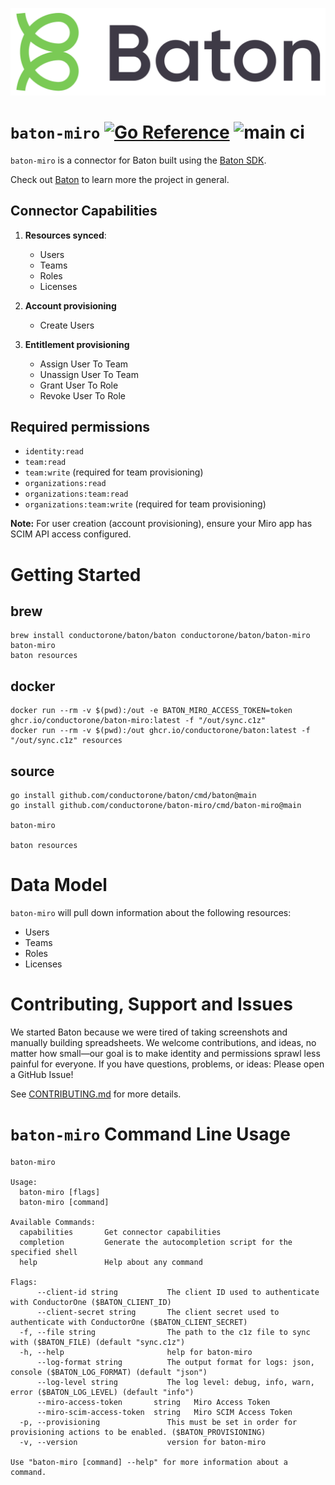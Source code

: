 ![Baton Logo](./baton-logo.png)

# `baton-miro` [![Go Reference](https://pkg.go.dev/badge/github.com/conductorone/baton-miro.svg)](https://pkg.go.dev/github.com/conductorone/baton-miro) ![main ci](https://github.com/conductorone/baton-miro/actions/workflows/main.yaml/badge.svg)

`baton-miro` is a connector for Baton built using the [Baton SDK](https://github.com/conductorone/baton-sdk).

Check out [Baton](https://github.com/conductorone/baton) to learn more the project in general.

## Connector Capabilities

1. **Resources synced**:

   - Users
   - Teams
   - Roles
   - Licenses

2. **Account provisioning**

   - Create Users

3. **Entitlement provisioning**

   - Assign User To Team
   - Unassign User To Team
   - Grant User To Role
   - Revoke User To Role

## Required permissions

- `identity:read`
- `team:read`
- `team:write` (required for team provisioning)
- `organizations:read`
- `organizations:team:read`
- `organizations:team:write` (required for team provisioning)

**Note:** For user creation (account provisioning), ensure your Miro app has SCIM API access configured.

# Getting Started

## brew

```
brew install conductorone/baton/baton conductorone/baton/baton-miro
baton-miro
baton resources
```

## docker

```
docker run --rm -v $(pwd):/out -e BATON_MIRO_ACCESS_TOKEN=token ghcr.io/conductorone/baton-miro:latest -f "/out/sync.c1z"
docker run --rm -v $(pwd):/out ghcr.io/conductorone/baton:latest -f "/out/sync.c1z" resources
```

## source

```
go install github.com/conductorone/baton/cmd/baton@main
go install github.com/conductorone/baton-miro/cmd/baton-miro@main

baton-miro

baton resources
```

# Data Model

`baton-miro` will pull down information about the following resources:

- Users
- Teams
- Roles
- Licenses

# Contributing, Support and Issues

We started Baton because we were tired of taking screenshots and manually
building spreadsheets. We welcome contributions, and ideas, no matter how
small&mdash;our goal is to make identity and permissions sprawl less painful for
everyone. If you have questions, problems, or ideas: Please open a GitHub Issue!

See [CONTRIBUTING.md](https://github.com/ConductorOne/baton/blob/main/CONTRIBUTING.md) for more details.

# `baton-miro` Command Line Usage

```
baton-miro

Usage:
  baton-miro [flags]
  baton-miro [command]

Available Commands:
  capabilities       Get connector capabilities
  completion         Generate the autocompletion script for the specified shell
  help               Help about any command

Flags:
      --client-id string           The client ID used to authenticate with ConductorOne ($BATON_CLIENT_ID)
      --client-secret string       The client secret used to authenticate with ConductorOne ($BATON_CLIENT_SECRET)
  -f, --file string                The path to the c1z file to sync with ($BATON_FILE) (default "sync.c1z")
  -h, --help                       help for baton-miro
      --log-format string          The output format for logs: json, console ($BATON_LOG_FORMAT) (default "json")
      --log-level string           The log level: debug, info, warn, error ($BATON_LOG_LEVEL) (default "info")
      --miro-access-token       string   Miro Access Token
      --miro-scim-access-token  string   Miro SCIM Access Token
  -p, --provisioning               This must be set in order for provisioning actions to be enabled. ($BATON_PROVISIONING)
  -v, --version                    version for baton-miro

Use "baton-miro [command] --help" for more information about a command.
```
